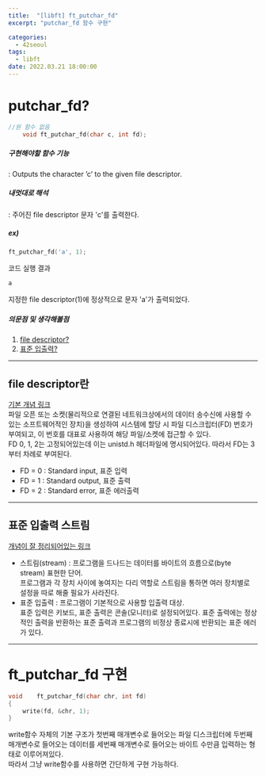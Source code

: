 ```yaml
---
title:  "[libft] ft_putchar_fd"
excerpt: "putchar_fd 함수 구현"

categories:
  - 42seoul
tags:
  - libft
date: 2022.03.21 18:00:00
---
```


# putchar_fd?

```c
//원 함수 없음
    void ft_putchar_fd(char c, int fd);
```

##### 구현해야할 함수 기능    
:  Outputs the character ’c’ to the given file descriptor.    

##### 내멋대로 해석    
:  주어진 file descriptor 문자 'c'를 출력한다.    

##### ex)    
```c
ft_putchar_fd('a', 1);

```
코드 실행 결과
```c
a
```
지정한 file descriptor(1)에 정상적으로 문자 'a'가 출력되었다.    

##### 의문점 및 생각해볼점    
1. [file descriptor?](#file-descriptor란)
2. [표준 입출력?](#표준-입출력-스트림)

***

## file descriptor란
[기본 개념 링크](https://code4human.tistory.com/123)    
파일 오픈 또는 소켓(물리적으로 연결된 네트워크상에서의 데이터 송수신에 사용할 수 있는 소프트웨어적인 장치)을 생성하여 시스템에 할당 시 파일 디스크립터(FD) 번호가 부여되고, 이 번호를 대표로 사용하여 해당 파일/소켓에 접근할 수 있다.    
FD 0, 1, 2는 고정되어있는데 이는 unistd.h 헤더파일에 명시되어있다. 따라서 FD는 3부터 차례로 부여된다.    
* FD = 0 : Standard input, 표준 입력    
* FD = 1 : Standard output, 표준 출력    
* FD = 2 : Standard error, 표준 에러출력    

***

## 표준 입출력 스트림
[개념이 잘 정리되어있는 링크](https://shoark7.github.io/programming/knowledge/what-is-standard-stream)    
* 스트림(stream) :  프로그램을 드나드는 데이터를 바이트의 흐름으로(byte stream) 표현한 단어.    
프로그램과 각 장치 사이에 놓여지는 다리 역할로 스트림을 통하면 여러 장치별로 설정을 따로 해줄 필요가 사라진다.    
* 표준 입출력 : 프로그램이 기본적으로 사용할 입출력 대상.    
표준 입력은 키보드, 표준 출력은 콘솔(모니터)로 설정되어있다. 표준 출력에는 정상적인 출력을 반환하는 표준 출력과 프로그램의 비정상 종료시에 반환되는 표준 에러가 있다.    

***

# ft_putchar_fd 구현

```c
void	ft_putchar_fd(char chr, int fd)
{
	write(fd, &chr, 1);
}

```
write함수 자체의 기본 구조가 첫번째 매개변수로 들어오는 파일 디스크립터에 두번째 매개변수로 들어오는 데이터를 세번째 매개변수로 들어오는 바이트 수만큼 입력하는 형태로 이루어져있다.    
따라서 그냥 write함수를 사용하면 간단하게 구현 가능하다.    

